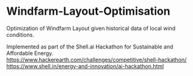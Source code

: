 # Windfarm-Layout-Optimisation
Optimization of Windfarm Layout given historical data of local wind conditions.

Implemented as part of the Shell.ai Hackathon for Sustainable and Affordable Energy.<br>
https://www.hackerearth.com/challenges/competitive/shell-hackathon/
<br>
https://www.shell.in/energy-and-innovation/ai-hackathon.html
